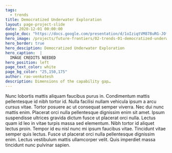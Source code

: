 ```yaml
---
tags:
  - trends
title: Democratized Underwater Exploration
layout: page-project-slide
date: 2020-12-01 00:00:00
google_doc: "https://docs.google.com/presentation/d/1oIziqtVM878uRG-JOfrQNvGFsQWKP_S_W8cLkhQlXvA/edit#slide=id.g8f42444074_0_71"
hero_image: /projects/future-frontiers/02-trends-01-democratized-underwater-exploration-03.jpg
hero_border: true
hero_desciption: Democratized Underwater Exploration
hero_caption:  |
  IMAGE CREDITS NEEDED
hero_position: left
page_text_color: white
page_bg_color: "25,150,175"
author: rao-venkatesh
description: Dimensions of the capability gap…
---
```

Nunc lobortis mattis aliquam faucibus purus in. Condimentum mattis pellentesque id nibh tortor id. Nulla facilisi nullam vehicula ipsum a arcu cursus vitae. Tortor posuere ac ut consequat semper viverra. Nec dui nunc mattis enim. Placerat orci nulla pellentesque dignissim enim sit amet. Ipsum suspendisse ultrices gravida dictum fusce ut placerat orci nulla. Lectus quam id leo in vitae turpis massa sed elementum. Nibh tortor id aliquet lectus proin. Tempor id eu nisl nunc mi ipsum faucibus vitae. Tincidunt vitae semper quis lectus. Fusce ut placerat orci nulla pellentesque dignissim enim. Lectus vestibulum mattis ullamcorper velit. Quis imperdiet massa tincidunt nunc pulvinar sapien.
